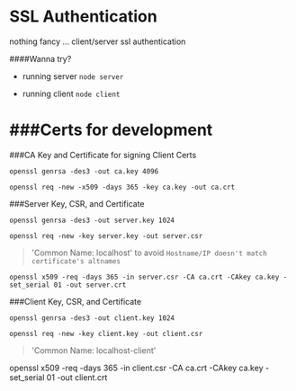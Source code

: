 # SSL Authentication
nothing fancy ...  client/server ssl authentication

####Wanna try?
* running server
`node server`

* running client
`node client`

###Certs for development
==================

###CA Key and Certificate for signing Client Certs

`openssl genrsa -des3 -out ca.key 4096`

`openssl req -new -x509 -days 365 -key ca.key -out ca.crt`

###Server Key, CSR, and Certificate

`openssl genrsa -des3 -out server.key 1024`

`openssl req -new -key server.key -out server.csr`

> 'Common Name: localhost' to avoid `Hostname/IP doesn't match certificate's altnames`

`openssl x509 -req -days 365 -in server.csr -CA ca.crt -CAkey ca.key -set_serial 01 -out server.crt`

###Client Key, CSR, and Certificate

`openssl genrsa -des3 -out client.key 1024`

`openssl req -new -key client.key -out client.csr`

> 'Common Name: localhost-client'

openssl x509 -req -days 365 -in client.csr -CA ca.crt -CAkey ca.key -set_serial 01 -out client.crt


